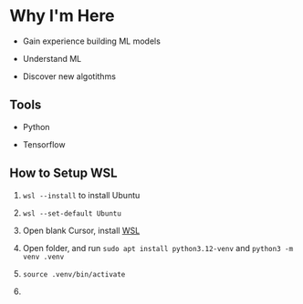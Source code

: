 #  Why I'm Here


- Gain experience building ML models

- Understand ML

- Discover new algotithms



## Tools

- Python

- Tensorflow

## How to Setup WSL

1. `wsl --install` to install Ubuntu

1. `wsl --set-default Ubuntu`

1. Open blank Cursor, install [WSL](https://marketplace.cursorapi.com/items?itemName=anysphere.remote-wsl)

1. Open folder, and run `sudo apt install python3.12-venv` and `python3 -m venv .venv`

1. `source .venv/bin/activate`

1. 